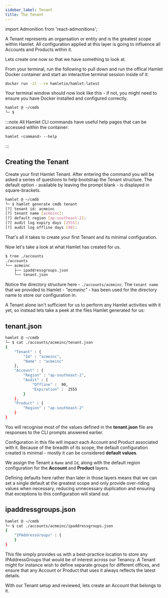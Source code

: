 ```yaml
---
sidebar_label: Tenant
title: The Tenant
---
```


import Admonition from 'react-admonitions';

A Tenant represents an organsation or entity and is the greatest scope within Hamlet. All configuration applied at this layer is going to influence all Accounts and Products within it.

Lets create one now so that we have something to look at.

From your terminal, run the following to pull down and run the offical Hamlet Docker container and start an interactive terminal session inside of it:

```bash
docker run -it --rm hamletio/hamlet:latest
```

Your terminal window should now look like this - if not, you might need to ensure you have Docker installed and configured correctly.

```bash
hamlet @ ~/cmdb
└─ $
```

:::note
All Hamlet CLI commands have useful help pages that can be accessed within the container:

```bash
hamlet <command> --help
```

:::

## Creating the Tenant

Create your first Hamlet Tenant. After entering the command you will be asked a series of questions to help bootstrap the Tenant structure. The default option - available by leaving the prompt blank - is displayed in square-brackets.

```bash
hamlet @ ~/cmdb
└─ $ hamlet generate cmdb tenant
[?] tenant id: acmeinc
[?] tenant name [acmeinc]:
[?] default region [ap-southeast-2]:
[?] audit log expiry days [2555]:
[?] audit log offline days [90]:
```

That's all it takes to create your first Tenant and its minimal configuration.

Now let's take a look at what Hamlet has created for us.

```bash
$ tree ./accounts
./accounts
└── acmeinc
    ├── ipaddressgroups.json
    └── tenant.json
```

Notice the directory structure here - `./accounts/acmeinc`. The `tenant name` that we provided to Hamlet - _"acmeinc"_ - has been used for the directory name to store our configuration in.

A Tenant alone isn't sufficient for us to perform any Hamlet activities with it yet, so instead lets take a peek at the files Hamlet generated for us:

## tenant.json

```bash
hamlet @ ~/cmdb
└─ $ cat ./accounts/acmeinc/tenant.json
{
    "Tenant" : {
        "Id" : "acmeinc",
        "Name" : "acmeinc"
    },
    "Account" : {
        "Region" : "ap-southeast-2",
        "Audit" : {
            "Offline" :  90,
            "Expiration" :  2555
        }
    },
    "Product" : {
        "Region" : "ap-southeast-2"
    }
}
```

You will recognise most of the values defined in the **tenant.json** file are responses to the CLI prompts answered earlier.

Configuration in this file will impact each Account and Product associated with it. Because of the breadth of its scope, the default configuration created is minimal - mostly it can be considered **default values**.

We assign the Tenant a `Name` and `Id`, along with the default region configuration for the **Account** and **Product** layers.

Defining defaults here rather than later in those layers means that we can set a single default at the greatest scope and only provide over-riding values when necessary, reducing unnecessary duplication and ensuring that exceptions to this configuration will stand out.

## ipaddressgroups.json

```bash
hamlet @ ~/cmdb
└─ $ cat ./accounts/acmeinc/ipaddressgroups.json
{
    "IPAddressGroups" : {
    }
}
```

This file simply provides us with a best-practice location to store any IPAddressGroups that would be of interest across our Tenancy. A Tenant might for instance wish to define separate groups for different offices, and ensure that any Account or Product that uses it always reflects the latest details.

With our Tenant setup and reviewed, lets create an Account that belongs to it.
